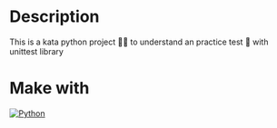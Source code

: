 # Description
This is a kata python project 🐍🥋 to understand an practice test 🧪 with unittest library

# Make with
[![Python](https://img.shields.io/badge/python-2b5b84?style=for-the-badge&logo=python&logoColor=white&labelColor=000000)]()